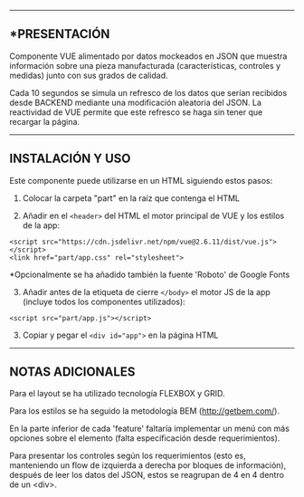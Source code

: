 -----------------------
 *PRESENTACIÓN
-----------------------

Componente VUE alimentado por datos mockeados en JSON que muestra información sobre una pieza
manufacturada (características, controles y medidas) junto con sus grados de calidad.

Cada 10 segundos se simula un refresco de los datos que serían recibidos desde BACKEND mediante una
modificación aleatoria del JSON. La reactividad de VUE permite que este refresco se haga sin tener
que recargar la página.

-----------------------
 INSTALACIÓN Y USO
-----------------------

Este componente puede utilizarse en un HTML siguiendo estos pasos:

1) Colocar la carpeta "part" en la raíz que contenga el HTML 

2) Añadir en el ```<header>``` del HTML el motor principal de VUE y los estilos de la app:

```<script src="https://cdn.jsdelivr.net/npm/vue@2.6.11/dist/vue.js"></script>``` <br>
```<link href="part/app.css" rel="stylesheet">```

*Opcionalmente se ha añadido también la fuente 'Roboto' de Google Fonts

3) Añadir antes de la etiqueta de cierre ```</body>``` el motor JS de la app (incluye todos los componentes utilizados):

```<script src="part/app.js"></script>```

3) Copiar y pegar el ```<div id="app">``` en la página HTML

-----------------------
 NOTAS ADICIONALES
-----------------------

Para el layout se ha utilizado tecnología FLEXBOX y GRID.

Para los estilos se ha seguido la metodología BEM (http://getbem.com/).

En la parte inferior de cada 'feature' faltaría implementar un menú con más opciones sobre el
elemento (falta especificación desde requerimientos).

Para presentar los controles según los requerimientos (esto es, manteniendo un flow de izquierda a
derecha por bloques de información), después de leer los datos del JSON, estos se reagrupan de 4 en 4 
dentro de un &lt;div&gt;.
